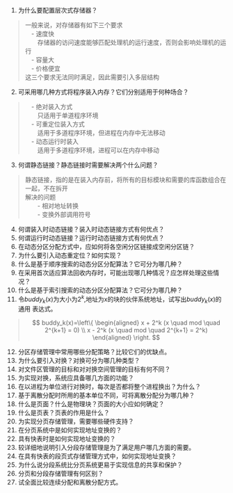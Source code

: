 1. 为什么要配置层次式存储器？
> 一般来说，对存储器有如下三个要求  
> &emsp;- 速度快  
> &emsp;&emsp;存储器的访问速度能够匹配处理机的运行速度，否则会影响处理机的运行  
> &emsp;- 容量大  
> &emsp;- 价格便宜  
> 这三个要求无法同时满足，因此需要引入多层结构

2. 可采用哪几种方式将程序装入内存？它们分别适用于何种场合？
> &emsp;- 绝对装入方式  
> &emsp;&emsp;只适用于单道程序环境  
> &emsp;- 可重定位装入方式  
> &emsp;&emsp;适用于多道程序环境，但进程在内存中无法移动  
> &emsp;- 动态运行时装入  
> &emsp;&emsp;适用于多道程序环境，进程可以在内存中移动  

3. 何谓静态链接？静态链接时需要解决两个什么问题？
> 静态链接，指的是在装入内存前，将所有的目标模块和需要的库函数组合在一起，不在拆开  
> 解决的问题  
> &emsp;&emsp;- 相对地址转换  
> &emsp;&emsp;- 变换外部调用符号  

4. 何谓装入时动态链接？装入时动态链接方式有何优点？ 
5. 何谓运行时动态链接？运行时动态链接方式有何优点？
6. 在动态分区分配方式中，应如何将各空闲分区链接成空闲分区链？
7. 为什么要引入动态重定位？如何实现？
8. 什么是基于顺序搜索的动态分区分配算法？它可分为哪几种？
9. 在采用首次适应算法回收内存时，可能出现哪几种情况？应怎样处理这些情况？
10. 什么是基于索引搜索的动态分区分配算法？它可分为哪几种？ 
11. 令$buddy_k(x)$为大小为$2^k$,地址为x的块的伙伴系统地址，试写出$buddy_k(x)$的通用
    表达式。
> $$ buddy_k(x)=\left\{
\begin{aligned}
x + 2^k (x \quad mod \quad 2^{k+1} = 0) \\ 
x - 2^k (x \quad mod \quad 2^{k+1} = 2^k) 
\end{aligned}
\right.
$$

12. 分区存储管理中常用哪些分配策略？比较它们的优缺点。
13. 为什么要引入对换？对换可分为哪几种类型？
14. 对文件区管理的目标和对对换空间管理的目标有何不同？
15. 为实现对换，系统应具备哪几方面的功能？
16. 在以进程为单位进行对换时，每次是否都将整个进程换出？为什么？
17. 基于离散分配时所用的基本单位不同，可将离散分配分为哪几种？
18. 什么是页面？什么是物理块？页面的大小应如何确定？
19. 什么是页表？页表的作用是什么？
20. 为实现分页存储管理，需要哪些硬件支持？ 
21. 在分页系统中是如何实现地址变换的？
22. 具有快表时是如何实现地址变换的？
23. 较详细地说明引入分段存储管理是为了满足用户哪几方面的需要。
24. 在具有快表的段页式存储管理方式中，如何实现地址变换？
25. 为什么说分段系统比分页系统更易于实现信息的共享和保护？
26. 分页和分段存储管理有何区别？
27. 试全面比较连续分配和离散分配方式。